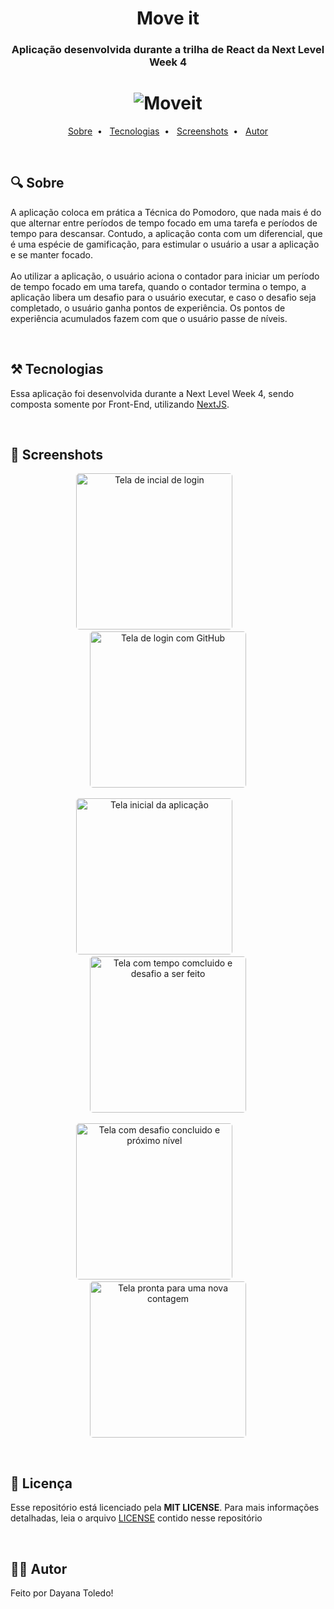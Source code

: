 <h1 align="center">Move it</h1>
<h3 align="center">Aplicação desenvolvida durante a trilha de React da Next Level Week 4</h3>

<h1 align="center">
  <img alt="Moveit" title="#Moveit" src="https://user-images.githubusercontent.com/55140068/112543293-4f4c2a80-8d94-11eb-9c5c-bfadec4a78dd.png"/>
</h1>

<p align="center">
 <a href="#sobre">Sobre</a>&nbsp; • &nbsp;
 <a href="#tecnologias">Tecnologias</a>&nbsp; • &nbsp;
 <a href="#screenshots">Screenshots</a>&nbsp; • &nbsp;
 <a href="#autor">Autor</a>
</p>

&nbsp;
## 🔍 Sobre

A aplicação coloca em prática a Técnica do Pomodoro, que nada mais é do que alternar entre períodos de tempo focado em uma tarefa e períodos de tempo para descansar. Contudo, a aplicação  conta com um diferencial, que é uma espécie de gamificação, para estimular o usuário a usar a aplicação e se manter focado.
</br></br>
Ao utilizar a aplicação, o usuário aciona o contador para iniciar um período de tempo focado em uma tarefa, quando o contador termina o tempo, a aplicação libera um desafio para o usuário executar, e caso o desafio seja completado, o usuário ganha pontos de experiência. Os pontos de experiência acumulados fazem com que o usuário passe de níveis.


&nbsp;
## ⚒ Tecnologias

Essa aplicação foi desenvolvida durante a Next Level Week 4, sendo composta somente por Front-End, utilizando [NextJS](https://nextjs.org/).


&nbsp;
## 📸 Screenshots

<p align="center">
  <img width="250px" style="border-radius: 5px" alt="Tela de incial de login" src="https://user-images.githubusercontent.com/55140068/112536203-ec569580-8d8b-11eb-8332-41f150acb811.png">
  &nbsp;&nbsp;&nbsp;&nbsp;&nbsp;&nbsp;&nbsp;&nbsp;&nbsp;&nbsp;
  
  <img width="250px" style="border-radius: 5px" alt="Tela de login com GitHub" src="https://user-images.githubusercontent.com/55140068/112536380-29bb2300-8d8c-11eb-97c3-23d24d96069a.png">
  <br><br>
  
  <img width="250px" style="border-radius: 5px" alt="Tela inicial da aplicação" src="https://user-images.githubusercontent.com/55140068/112536530-5d964880-8d8c-11eb-8cbb-30e68f8b871b.png">
  &nbsp;&nbsp;&nbsp;&nbsp;&nbsp;&nbsp;&nbsp;&nbsp;&nbsp;&nbsp;
  
  <img width="250px" style="border-radius: 5px" alt="Tela com tempo comcluido e desafio a ser feito" src="https://user-images.githubusercontent.com/55140068/112536627-7b63ad80-8d8c-11eb-9d80-38c8c51bfd80.png">
  <br><br>
  
  <img width="250px" style="border-radius: 5px" alt="Tela com desafio concluido e próximo nível" src="https://user-images.githubusercontent.com/55140068/112536903-cd0c3800-8d8c-11eb-80a3-b903336d4f87.png">
  &nbsp;&nbsp;&nbsp;&nbsp;&nbsp;&nbsp;&nbsp;&nbsp;&nbsp;&nbsp;
  
  <img width="250px" style="border-radius: 5px" alt="Tela pronta para uma nova contagem" src="https://user-images.githubusercontent.com/55140068/112540672-38f09f80-8d91-11eb-8363-d4e7e4fe0896.png">
</p>


&nbsp;
## 📃 Licença
Esse repositório está licenciado pela **MIT LICENSE**. Para mais informações detalhadas, leia o arquivo [LICENSE](./LICENSE) contido nesse repositório


&nbsp;
## 👩‍💻 Autor

Feito por Dayana Toledo!
